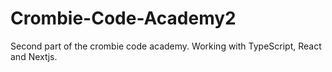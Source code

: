 # Crombie-Code-Academy2
Second part of the crombie code academy. Working with TypeScript, React and Nextjs.
